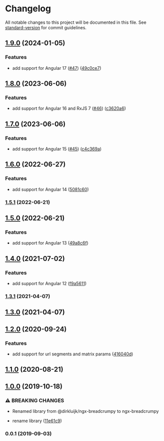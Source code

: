 # Changelog

All notable changes to this project will be documented in this file. See [standard-version](https://github.com/conventional-changelog/standard-version) for commit guidelines.

## [1.9.0](https://github.com/dirkluijk/ngx-breadcrumpy/compare/v1.8.0...v1.9.0) (2024-01-05)


### Features

* add support for Angular 17 ([#47](https://github.com/dirkluijk/ngx-breadcrumpy/issues/47)) ([49c0ce7](https://github.com/dirkluijk/ngx-breadcrumpy/commit/49c0ce7797823f0c0bf84fa894545095e895b172))

## [1.8.0](https://github.com/dirkluijk/ngx-breadcrumpy/compare/v1.7.0...v1.8.0) (2023-06-06)


### Features

* add support for Angular 16 and RxJS 7 ([#46](https://github.com/dirkluijk/ngx-breadcrumpy/issues/46)) ([c3620a6](https://github.com/dirkluijk/ngx-breadcrumpy/commit/c3620a6dd9fd70dae390efc12683b2f4944da50f))

## [1.7.0](https://github.com/dirkluijk/ngx-breadcrumpy/compare/v1.6.0...v1.7.0) (2023-06-06)


### Features

* add support for Angular 15 ([#45](https://github.com/dirkluijk/ngx-breadcrumpy/issues/45)) ([c4c369a](https://github.com/dirkluijk/ngx-breadcrumpy/commit/c4c369ae7b53cefc83b384e72674d110f23214d1))

## [1.6.0](https://github.com/dirkluijk/ngx-breadcrumpy/compare/v1.5.1...v1.6.0) (2022-06-27)


### Features

* add support for Angular 14 ([5081c60](https://github.com/dirkluijk/ngx-breadcrumpy/commit/5081c60f638c8231922213c1f814e826459366de))

### [1.5.1](https://github.com/dirkluijk/ngx-breadcrumpy/compare/v1.5.0...v1.5.1) (2022-06-21)

## [1.5.0](https://github.com/dirkluijk/ngx-breadcrumpy/compare/v1.4.0...v1.5.0) (2022-06-21)


### Features

* add support for Angular 13 ([49a8c6f](https://github.com/dirkluijk/ngx-breadcrumpy/commit/49a8c6f2820d87b80fa0144844b1c39f656ca85b))

## [1.4.0](https://github.com/dirkluijk/ngx-breadcrumpy/compare/v1.3.1...v1.4.0) (2021-07-02)


### Features

* add support for Angular 12 ([f9a5611](https://github.com/dirkluijk/ngx-breadcrumpy/commit/f9a5611cca238d9c069c69482cb3cb9db9655299))

### [1.3.1](https://github.com/dirkluijk/ngx-breadcrumpy/compare/v1.3.0...v1.3.1) (2021-04-07)

## [1.3.0](https://github.com/dirkluijk/ngx-breadcrumpy/compare/v1.2.0...v1.3.0) (2021-04-07)

## [1.2.0](https://github.com/dirkluijk/ngx-breadcrumpy/compare/v1.1.0...v1.2.0) (2020-09-24)


### Features

* add support for url segments and matrix params ([416040d](https://github.com/dirkluijk/ngx-breadcrumpy/commit/416040d27d09aa0befd1571074d827bb66ae3cc2))

## [1.1.0](https://github.com/dirkluijk/ngx-breadcrumpy/compare/v1.0.0...v1.1.0) (2020-08-21)

## [1.0.0](https://github.com/dirkluijk/ngx-breadcrumpy/compare/v0.0.1...v1.0.0) (2019-10-18)


### ⚠ BREAKING CHANGES

* Renamed library from @dirkluijk/ngx-breadcrumpy to ngx-breadcrumpy

* rename library ([11e61c9](https://github.com/dirkluijk/ngx-breadcrumpy/commit/11e61c9))

### 0.0.1 (2019-09-03)
